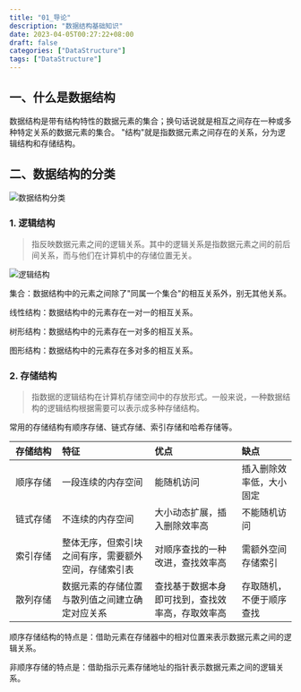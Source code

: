 ```yaml
---
title: "01_导论"
description: "数据结构基础知识"
date: 2023-04-05T00:27:22+08:00
draft: false
categories: ["DataStructure"]
tags: ["DataStructure"]
---
```


## 一、什么是数据结构
数据结构是带有结构特性的数据元素的集合；换句话说就是相互之间存在一种或多种特定关系的数据元素的集合。
"结构"就是指数据元素之间存在的关系，分为逻辑结构和存储结构。

## 二、数据结构的分类
![数据结构分类](/images/datastructure/01/数据结构分类.jpg)

### 1. 逻辑结构
> 指反映数据元素之间的逻辑关系。其中的逻辑关系是指数据元素之间的前后间关系，而与他们在计算机中的存储位置无关。

![逻辑结构](/images/datastructure/01/逻辑结构.png)

集合：数据结构中的元素之间除了"同属一个集合"的相互关系外，别无其他关系。

线性结构：数据结构中的元素存在一对一的相互关系。

树形结构：数据结构中的元素存在一对多的相互关系。

图形结构：数据结构中的元素存在多对多的相互关系。 

### 2. 存储结构
> 指数据的逻辑结构在计算机存储空间中的存放形式。一般来说，一种数据结构的逻辑结构根据需要可以表示成多种存储结构。

常用的存储结构有顺序存储、链式存储、索引存储和哈希存储等。

| <div style="width:70px">存储结构</div> | 特征 | 优点 | 缺点 |
| :-----: | :---- | :---- | :---- |
| 顺序存储 | 一段连续的内存空间 | 能随机访问 | 插入删除效率低，大小固定 |
| 链式存储 | 不连续的内存空间 | 大小动态扩展，插入删除效率高 | 不能随机访问 |
| 索引存储 | 整体无序，但索引块之间有序，需要额外空间，存储索引表 | 对顺序查找的一种改进，查找效率高 | 需额外空间存储索引 |
| 散列存储 | 数据元素的存储位置与散列值之间建立确定对应关系 | 查找基于数据本身即可找到，查找效率高，存取效率高 | 存取随机，不便于顺序查找 |

顺序存储结构的特点是：借助元素在存储器中的相对位置来表示数据元素之间的逻辑关系。

非顺序存储的特点是：借助指示元素存储地址的指针表示数据元素之间的逻辑关系。

